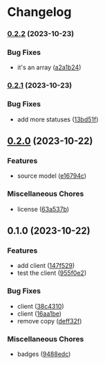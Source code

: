 # Changelog

### [0.2.2](https://www.github.com/brokeyourbike/payaza-api-client-php/compare/v0.2.1...v0.2.2) (2023-10-23)


### Bug Fixes

* it's an array ([a2a1b24](https://www.github.com/brokeyourbike/payaza-api-client-php/commit/a2a1b244be7fbbf949fd52e286a87556284a0a0d))

### [0.2.1](https://www.github.com/brokeyourbike/payaza-api-client-php/compare/v0.2.0...v0.2.1) (2023-10-23)


### Bug Fixes

* add more statuses ([13bd51f](https://www.github.com/brokeyourbike/payaza-api-client-php/commit/13bd51fbb8e61e2179cd8bbd5bca74300835999a))

## [0.2.0](https://www.github.com/brokeyourbike/payaza-api-client-php/compare/v0.1.0...v0.2.0) (2023-10-22)


### Features

* source model ([e16794c](https://www.github.com/brokeyourbike/payaza-api-client-php/commit/e16794c18f2bfe0dcdba61510b13534d034d7cfd))


### Miscellaneous Chores

* license ([63a537b](https://www.github.com/brokeyourbike/payaza-api-client-php/commit/63a537bbfee4e49f08c35f4ca051d8ec11bdd9d7))

## 0.1.0 (2023-10-22)


### Features

* add client ([147f529](https://www.github.com/brokeyourbike/payaza-api-client-php/commit/147f5296624af9f2f6db15ae99dabc52ab8a012a))
* test the client ([955f0e2](https://www.github.com/brokeyourbike/payaza-api-client-php/commit/955f0e286078a379fd59de71372a6686108009cf))


### Bug Fixes

* client ([38c4310](https://www.github.com/brokeyourbike/payaza-api-client-php/commit/38c4310338514d6f3a40ff452b6ecd83a5a0756e))
* client ([16aa1be](https://www.github.com/brokeyourbike/payaza-api-client-php/commit/16aa1bed991840c07edeeae96c3bfdf8ec256839))
* remove copy ([deff32f](https://www.github.com/brokeyourbike/payaza-api-client-php/commit/deff32fd2f6316fb96e50a211d856ebd1e1af7cc))


### Miscellaneous Chores

* badges ([9488edc](https://www.github.com/brokeyourbike/payaza-api-client-php/commit/9488edcc9a69d611f0f971663ce4163860bb6f98))

